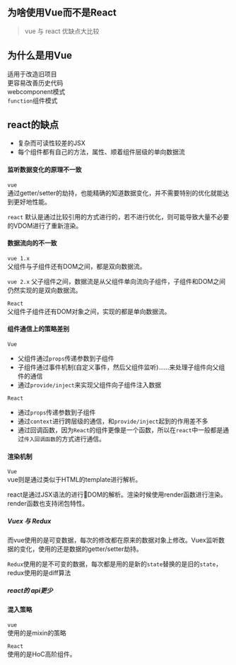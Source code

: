 ## 为啥使用Vue而不是React
> vue 与 react 优缺点大比较

## 为什么是用Vue
适用于改造旧项目     
更容易改善历史代码     
webcomponent模式     
`function`组件模式     

## react的缺点
* 复杂而可读性较差的JSX
* 每个组件都有自己的方法，属性、顺着组件层级的单向数据流


#### 监听数据变化的原理不一致
`vue`  
通过getter/setter的劫持，也能精确的知道数据变化，并不需要特别的优化就能达到更好地性能。     


`react` 
默认是通过比较引用的方式进行的，若不进行优化，则可能导致大量不必要的VDOM进行了重新渲染。     


#### 数据流向的不一致  
`vue 1.x`  
父组件与子组件还有DOM之间，都是双向数据流。    

`vue 2.x` 
父子组件之间，数据流是从父组件单向流向子组件，子组件和DOM之间仍然实现的是双向数据流。       


`React`   
父组件子组件还有DOM对象之间，实现的都是单向数据流。    

#### 组件通信上的策略差别     
`Vue`      
* 父组件通过`props`传递参数到子组件  
* 子组件通过事件机制(自定义事件，然后父组件监听)......来处理子组件向父组件的通信     
* 通过`provide/inject`来实现父组件向子组件注入数据     

`React`     
* 通过`props`传递参数到子组件   
* 通过`context`进行跨层级的通信，和`provide/inject`起到的作用差不多     
* 通过回调函数，因为`React`的组件更像是一个函数，所以在`react`中一般都是通过`传入回调函数`的方式进行通信。      

#### 渲染机制  
`Vue`      
vue则是通过类似于HTML的template进行解析。


react是通过JSX语法的进行DOM的解析。渲染时候使用render函数进行渲染。    render函数也支持闭包特性。     

##### Vuex 与 Redux
而vue使用的是可变数据，每次的修改都在原来的数据对象上修改。Vuex监听数据的变化，使用的还是数据的getter/setter劫持。

`Redux`使用的是不可变的数据，每次都是用的是新的`state`替换的是旧的`state`，redux使用的是diff算法     

##### react的 api更少





#### 混入策略  
`vue`    
使用的是mixin的策略   

`React`    
使用的是HoC高阶组件。